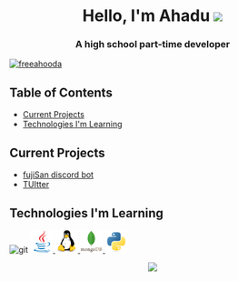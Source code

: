 <h1 align="center">Hello, I'm Ahadu <img src="https://media.giphy.com/media/hvRJCLFzcasrR4ia7z/giphy.gif" width="30px">
<h3 align="center">A high school part-time developer</h3>

<p align="left"> <a href="https://twitter.com/freeahooda" target="blank"><img src="https://img.shields.io/twitter/follow/freeahooda?logo=twitter&style=for-the-badge" alt="freeahooda" /></a> </p>


## Table of Contents
* [Current Projects](#current-projects)
* [Technologies I'm Learning](#learning-tech)

## <a name="current-projects"></a>Current Projects
* [fujiSan discord bot](https://github.com/ahoodatheguy/fujisan)
* [TUItter](https://github.com/ahoodatheguy/TUItter)

## <a name="learning-tech"></a> Technologies I'm Learning

<img src="https://www.vectorlogo.zone/logos/git-scm/git-scm-icon.svg" alt="git" width="40" height="40"/> </a> <a href="https://www.java.com" target="_blank"> <img src="https://raw.githubusercontent.com/devicons/devicon/master/icons/java/java-original.svg" alt="java" width="40" height="40"/> </a> <a href="https://www.linux.org/" target="_blank"> <img src="https://raw.githubusercontent.com/devicons/devicon/master/icons/linux/linux-original.svg" alt="linux" width="40" height="40"/> </a> <a href="https://www.mongodb.com/" target="_blank"> <img src="https://raw.githubusercontent.com/devicons/devicon/master/icons/mongodb/mongodb-original-wordmark.svg" alt="mongodb" width="40" height="40"/> </a> <a href="https://www.python.org" target="_blank"> <img src="https://raw.githubusercontent.com/devicons/devicon/master/icons/python/python-original.svg" alt="python" width="40" height="40"/> </a> </p>

<p align="center"> <img src="https://github-readme-stats.vercel.app/api?username=ahoodatheguy&show_icons=true&theme=algolia&hide_border=true" />

